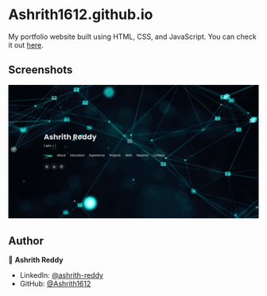 # Ashrith1612.github.io

My portfolio website built using HTML, CSS, and JavaScript. You can check it out [here](https://Ashrith1612.github.io).



## Screenshots

<p float="center">
    <img src="./Screenshots/1.png" width="800">
</p>



## Author

👤 **Ashrith Reddy**

* LinkedIn: [@ashrith-reddy](https://www.linkedin.com/in/ashrith-reddy)
* GitHub: [@Ashrith1612](https://github.com/Ashrith1612)
